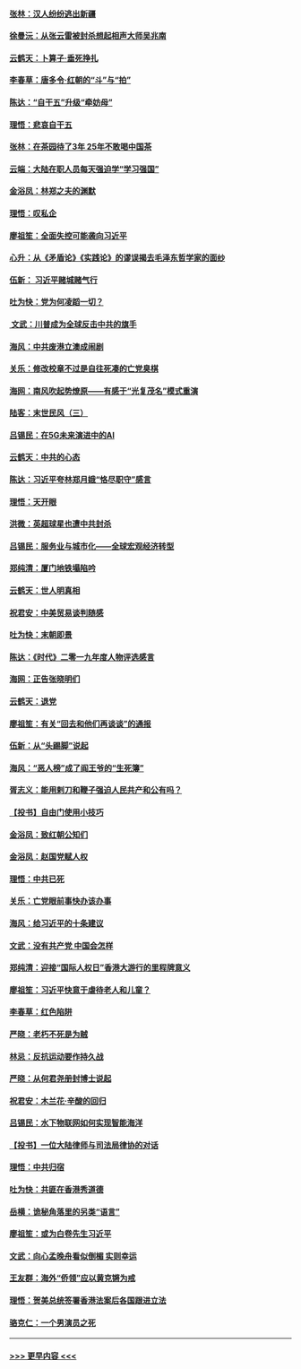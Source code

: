 #### [张林：汉人纷纷逃出新疆](../pages/nsc993/n11743530.md?t=12251511) 
#### [徐曼沅：从张云雷被封杀想起相声大师吴兆南](../pages/nsc993/n11741816.md?t=12251511) 
#### [云鹤天：卜算子‧垂死挣扎](../pages/nsc993/n11739956.md?t=12251511) 
#### [李春草：唐多令‧红朝的“斗”与“拍”](../pages/nsc993/n11739830.md?t=12251511) 
#### [陈达：“自干五”升级“牵妨母”](../pages/nsc993/n11739724.md?t=12251511) 
#### [理悟：悲哀自干五](../pages/nsc993/n11739547.md?t=12251511) 
#### [张林：在茶园待了3年 25年不敢喝中国茶](../pages/nsc993/n11739240.md?t=12251511) 
#### [云端：大陆在职人员每天强迫学“学习强国”](../pages/nsc993/n11738735.md?t=12251511) 
#### [金浴凤：林郑之夫的渊默](../pages/nsc993/n11737735.md?t=12251511) 
#### [理悟：叹私企](../pages/nsc993/n11737715.md?t=12251511) 
#### [廖祖笙：全面失控可能袭向习近平](../pages/nsc993/n11737704.md?t=12251511) 
#### [心升：从《矛盾论》《实践论》的谬误揭去毛泽东哲学家的面纱](../pages/nsc993/n11736962.md?t=12251511) 
#### [伍新： 习近平赌城赌气行](../pages/nsc993/n11736929.md?t=12251511) 
#### [吐为快：党为何凌蹈一切？](../pages/nsc993/n11736915.md?t=12251511) 
#### [ 文武：川普成为全球反击中共的旗手](../pages/nsc993/n11736882.md?t=12251511) 
#### [海风：中共废港立澳成闹剧](../pages/nsc993/n11735857.md?t=12251511) 
#### [关乐：修改校章不过是自往死凑的亡党臭棋](../pages/nsc993/n11735097.md?t=12251511) 
#### [海网：南风吹起势燎原——有感于“光复茂名”模式重演](../pages/nsc993/n11732308.md?t=12251511) 
#### [陆客：末世民风（三）](../pages/nsc993/n11732211.md?t=12251511) 
#### [吕锡民：在5G未来演进中的AI](../pages/nsc993/n11730010.md?t=12251511) 
#### [云鹤天：中共的心态](../pages/nsc993/n11729906.md?t=12251511) 
#### [陈达：习近平夸林郑月娥“恪尽职守”感言](../pages/nsc993/n11729881.md?t=12251511) 
#### [理悟：天开眼](../pages/nsc993/n11729699.md?t=12251511) 
#### [洪微：英超球星也遭中共封杀](../pages/nsc993/n11727243.md?t=12251511) 
#### [吕锡民：服务业与城市化——全球宏观经济转型](../pages/nsc993/n11725845.md?t=12251511) 
#### [郑纯清：厦门地铁塌陷吟](../pages/nsc993/n11725813.md?t=12251511) 
#### [云鹤天：世人明真相](../pages/nsc993/n11725621.md?t=12251511) 
#### [祝君安：中美贸易谈判随感](../pages/nsc993/n11725609.md?t=12251511) 
#### [吐为快：末朝即景](../pages/nsc993/n11723365.md?t=12251511) 
#### [陈达：《时代》二零一九年度人物评选感言](../pages/nsc993/n11723337.md?t=12251511) 
#### [海网：正告张晓明们](../pages/nsc993/n11723228.md?t=12251511) 
#### [云鹤天：退党](../pages/nsc993/n11723056.md?t=12251511) 
#### [廖祖笙：有关“回去和他们再谈谈”的通报](../pages/nsc993/n11722442.md?t=12251511) 
#### [伍新：从“头踢脚”说起](../pages/nsc993/n11722429.md?t=12251511) 
#### [海风：“恶人榜”成了阎王爷的“生死簿”](../pages/nsc993/n11722272.md?t=12251511) 
#### [胥志义：能用剌刀和鞭子强迫人民共产和公有吗？](../pages/nsc993/n11720569.md?t=12251511) 
#### [【投书】自由门使用小技巧](../pages/nsc993/n11720180.md?t=12251511) 
#### [金浴凤：致红朝公知们](../pages/nsc993/n11720563.md?t=12251511) 
#### [金浴凤：赵国党赋人权](../pages/nsc993/n11720533.md?t=12251511) 
#### [理悟：中共已死](../pages/nsc993/n11720233.md?t=12251511) 
#### [关乐：亡党眼前事快办该办事](../pages/nsc993/n11719160.md?t=12251511) 
#### [海风：给习近平的十条建议](../pages/nsc993/n11717616.md?t=12251511) 
#### [文武：没有共产党 中国会怎样](../pages/nsc993/n11717584.md?t=12251511) 
#### [郑纯清：迎接“国际人权日”香港大游行的里程牌意义](../pages/nsc993/n11717417.md?t=12251511) 
#### [廖祖笙：习近平快意于虐待老人和儿童？](../pages/nsc993/n11715313.md?t=12251511) 
#### [李春草：红色陷阱](../pages/nsc993/n11715029.md?t=12251511) 
#### [严晓：老朽不死是为贼](../pages/nsc993/n11712910.md?t=12251511) 
#### [林忌：反抗运动要作持久战](../pages/nsc993/n11712623.md?t=12251511) 
#### [严晓：从何君尧册封博士说起](../pages/nsc993/n11712465.md?t=12251511) 
#### [祝君安：木兰花·辛酸的回归](../pages/nsc993/n11712381.md?t=12251511) 
#### [吕锡民：水下物联网如何实现智能海洋](../pages/nsc993/n11711158.md?t=12251511) 
#### [【投书】一位大陆律师与司法局律协的对话](../pages/nsc993/n11709675.md?t=12251511) 
#### [理悟：中共归宿](../pages/nsc993/n11710059.md?t=12251511) 
#### [吐为快：共匪在香港秀道德](../pages/nsc993/n11709979.md?t=12251511) 
#### [岳横：诡秘角落里的另类“语言”](../pages/nsc993/n11709792.md?t=12251511) 
#### [廖祖笙：或为白卷先生习近平](../pages/nsc993/n11708330.md?t=12251511) 
#### [文武：向心孟晚舟看似倒楣 实则幸运](../pages/nsc993/n11708236.md?t=12251511) 
#### [王友群：海外“侨领”应以黄克锵为戒](../pages/nsc993/n11706176.md?t=12251511) 
#### [理悟：贺美总统签署香港法案后各国跟进立法](../pages/nsc993/n11706853.md?t=12251511) 
#### [骆克仁：一个男演员之死](../pages/nsc993/n11706677.md?t=12251511) 

----
#### [ >>> 更早内容 <<< ](../indexes/nsc993-earlier.md)
